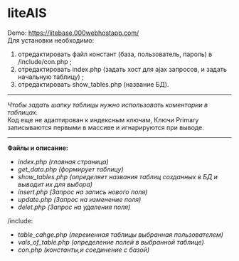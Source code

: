 # liteAIS
Demo: https://litebase.000webhostapp.com/ <br>
Для установки необходимо: <br> 
1) отредактировать файл констант (база, пользователь, пароль) в /include/con.php ; <br>
2) отредактировать index.php (задать хост для ajax запросов, и задать начальную таблицу) ;<br>
3) отредактировать show_tables.php (название БД).
<hr>
<i>Чтобы задать шапку таблицы нужно использовать коментарии в таблицах.</i><br>
Код еще не адаптирован к индексным ключам, Ключи Primary записываются первыми в масcиве и игнарируются при выводе.<br>
<hr>
<b>Файлы и описание: </b>
<i><ul>  
<li>index.php (главная страница)</li>
<li>get_data.php (формирует таблицу) </li>
<li>show_tables.php (определяет названия таблиц созданных в БД и выводит их для выбора)</li>
<li>insert.php (Запрос на запись нового поля) </li>
<li>update.php (Запрос на изменение поля)</li>
<li>delet.php (Запрос на удаления поля)</li>
</ul></i> 
/include:<br>
<i><ul>
<li>table_cahge.php (переменная таблицы выбранная пользователем) </li>
<li>vals_of_table.php (определение полей в выбранной таблице)</li>
<li>con.php (константы,и соединение с базой) </li> 
  </ul></i> 
